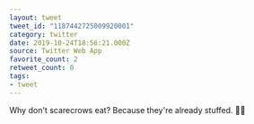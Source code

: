 ```yaml
---
layout: tweet
tweet_id: "1187442725009920001"
category: twitter
date: 2019-10-24T18:56:21.000Z
source: Twitter Web App
favorite_count: 2
retweet_count: 0
tags:
- tweet
---
```


Why don't scarecrows eat? Because they're already stuffed. 🎃👻
